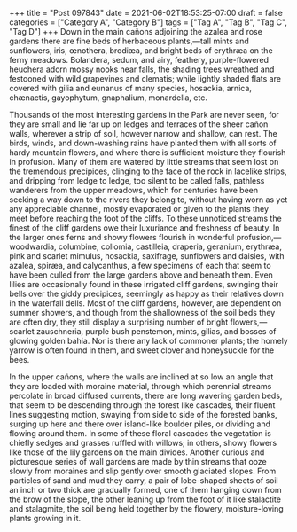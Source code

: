 +++
title = "Post 097843"
date = 2021-06-02T18:53:25-07:00
draft = false
categories = ["Category A", "Category B"]
tags = ["Tag A", "Tag B", "Tag C", "Tag D"]
+++
Down in the main cañons adjoining the azalea and rose gardens there are fine beds of herbaceous plants,—tall mints and sunflowers, iris, œnothera, brodiæa, and bright beds of erythræa on the ferny meadows. Bolandera, sedum, and airy, feathery, purple-flowered heuchera adorn mossy nooks near falls, the shading trees wreathed and festooned with wild grapevines and clematis; while lightly shaded flats are covered with gilia and eunanus of many species, hosackia, arnica, chænactis, gayophytum, gnaphalium, monardella, etc.

Thousands of the most interesting gardens in the Park are never seen, for they are small and lie far up on ledges and terraces of the sheer cañon walls, wherever a strip of soil, however narrow and shallow, can rest. The birds, winds, and down-washing rains have planted them with all sorts of hardy mountain flowers, and where there is sufficient moisture they flourish in profusion. Many of them are watered by little streams that seem lost on the tremendous precipices, clinging to the face of the rock in lacelike strips, and dripping from ledge to ledge, too silent to be called falls, pathless wanderers from the upper meadows, which for centuries have been seeking a way down to the rivers they belong to, without having worn as yet any appreciable channel, mostly evaporated or given to the plants they meet before reaching the foot of the cliffs. To these unnoticed streams the finest of the cliff gardens owe their luxuriance and freshness of beauty. In the larger ones ferns and showy flowers flourish in wonderful profusion,—woodwardia, columbine, collomia, castilleia, draperia, geranium, erythræa, pink and scarlet mimulus, hosackia, saxifrage, sunflowers and daisies, with azalea, spiræa, and calycanthus, a few specimens of each that seem to have been culled from the large gardens above and beneath them. Even lilies are occasionally found in these irrigated cliff gardens, swinging their bells over the giddy precipices, seemingly as happy as their relatives down in the waterfall dells. Most of the cliff gardens, however, are dependent on summer showers, and though from the shallowness of the soil beds they are often dry, they still display a surprising number of bright flowers,—scarlet zauschneria, purple bush penstemon, mints, gilias, and bosses of glowing golden bahia. Nor is there any lack of commoner plants; the homely yarrow is often found in them, and sweet clover and honeysuckle for the bees.

In the upper cañons, where the walls are inclined at so low an angle that they are loaded with moraine material, through which perennial streams percolate in broad diffused currents, there are long wavering garden beds, that seem to be descending through the forest like cascades, their fluent lines suggesting motion, swaying from side to side of the forested banks, surging up here and there over island-like boulder piles, or dividing and flowing around them. In some of these floral cascades the vegetation is chiefly sedges and grasses ruffled with willows; in others, showy flowers like those of the lily gardens on the main divides. Another curious and picturesque series of wall gardens are made by thin streams that ooze slowly from moraines and slip gently over smooth glaciated slopes. From particles of sand and mud they carry, a pair of lobe-shaped sheets of soil an inch or two thick are gradually formed, one of them hanging down from the brow of the slope, the other leaning up from the foot of it like stalactite and stalagmite, the soil being held together by the flowery, moisture-loving plants growing in it.
